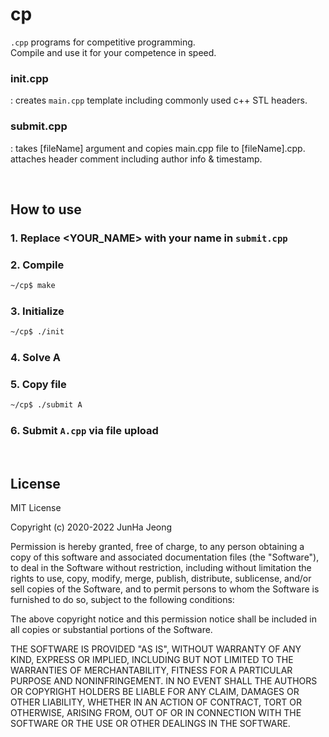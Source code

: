 # cp
`.cpp` programs for competitive programming.  
Compile and use it for your competence in speed.

### init.cpp  
: creates `main.cpp` template including commonly used c++ STL headers.

### submit.cpp
: takes [fileName] argument and copies main.cpp file to [fileName].cpp.  
 attaches header comment including author info & timestamp.

<br/>

## How to use

### 1. Replace **<YOUR_NAME>** with your name in `submit.cpp`

### 2. Compile
```bash
~/cp$ make
```

### 3. Initialize
```bash
~/cp$ ./init
```

### 4. Solve A

### 5. Copy file
```bash
~/cp$ ./submit A
```

### 6. Submit `A.cpp` via file upload

<br/>

## License

MIT License

Copyright (c) 2020-2022 JunHa Jeong

Permission is hereby granted, free of charge, to any person obtaining a copy
of this software and associated documentation files (the "Software"), to deal
in the Software without restriction, including without limitation the rights
to use, copy, modify, merge, publish, distribute, sublicense, and/or sell
copies of the Software, and to permit persons to whom the Software is
furnished to do so, subject to the following conditions:

The above copyright notice and this permission notice shall be included in all
copies or substantial portions of the Software.

THE SOFTWARE IS PROVIDED "AS IS", WITHOUT WARRANTY OF ANY KIND, EXPRESS OR
IMPLIED, INCLUDING BUT NOT LIMITED TO THE WARRANTIES OF MERCHANTABILITY,
FITNESS FOR A PARTICULAR PURPOSE AND NONINFRINGEMENT. IN NO EVENT SHALL THE
AUTHORS OR COPYRIGHT HOLDERS BE LIABLE FOR ANY CLAIM, DAMAGES OR OTHER
LIABILITY, WHETHER IN AN ACTION OF CONTRACT, TORT OR OTHERWISE, ARISING FROM,
OUT OF OR IN CONNECTION WITH THE SOFTWARE OR THE USE OR OTHER DEALINGS IN THE
SOFTWARE.

